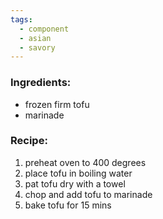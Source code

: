 ```yaml
---
tags:
  - component
  - asian
  - savory
---
```

### Ingredients:
- frozen firm tofu
- marinade

### Recipe:
1. preheat oven to 400 degrees
2. place tofu in boiling water
3. pat tofu dry with a towel
4. chop and add tofu to marinade
5. bake tofu for 15 mins